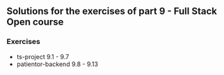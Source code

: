 ## Solutions for the exercises of part 9 - Full Stack Open course

### Exercises

- ts-project 9.1 - 9.7
- patientor-backend 9.8 - 9.13
